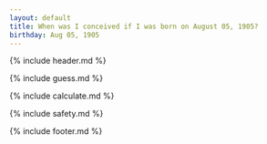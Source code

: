 ```yaml
---
layout: default
title: When was I conceived if I was born on August 05, 1905?
birthday: Aug 05, 1905
---
```


{% include header.md %}

{% include guess.md %}

{% include calculate.md %}

{% include safety.md %}

{% include footer.md %}



